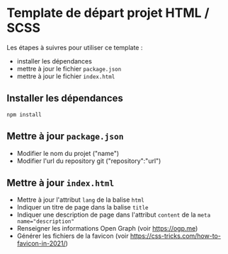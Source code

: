# Template de départ projet HTML / SCSS

Les étapes à suivres pour utiliser ce template :
- installer les dépendances
- mettre à jour le fichier `package.json`
- mettre à jour le fichier `index.html`

## Installer les dépendances

`npm install`

## Mettre à jour `package.json`

- Modifier le nom du projet ("name")
- Modifier l'url du repository git ("repository":"url")

## Mettre à jour `index.html`

- Mettre à jour l'attribut `lang` de la balise `html`
- Indiquer un titre de page dans la balise `title`
- Indiquer une description de page dans l'attribut `content` de la `meta name="description"`
- Renseigner les informations Open Graph (voir https://ogp.me)
- Générer les fichiers de la favicon (voir https://css-tricks.com/how-to-favicon-in-2021/)